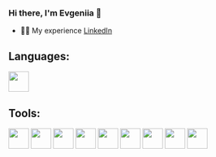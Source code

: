 ### Hi there, I'm Evgeniia 👋

- 👩‍💻 My experience [LinkedIn](https://www.linkedin.com/in/evgeniia-liasheva-36a379132/)


## Languages:
<p align="left">
  <img align="center" src="https://cdn.jsdelivr.net/gh/devicons/devicon@latest/icons/java/java-original.svg" height="40" width="40" />
</p>

## Tools:
<p align="left">
  <img align="center" src="https://cdn.jsdelivr.net/gh/devicons/devicon@latest/icons/github/github-original-wordmark.svg" height="40" width="40" />         
  <img align="center" src="https://cdn.jsdelivr.net/gh/devicons/devicon@latest/icons/intellij/intellij-original.svg" height="40" width="40" />
  <img align="center" src="https://cdn.jsdelivr.net/gh/devicons/devicon@latest/icons/gradle/gradle-original.svg" height="40" width="40" />
  <img align="center" src="https://cdn.jsdelivr.net/gh/devicons/devicon@latest/icons/junit/junit-plain-wordmark.svg" height="40" width="40" />  
  <img align="center" src="https://cdn.jsdelivr.net/gh/devicons/devicon@latest/icons/jenkins/jenkins-original.svg" height="40" width="40" />
  <img align="center" src="https://cdn.jsdelivr.net/gh/devicons/devicon@latest/icons/jira/jira-original-wordmark.svg" height="40" width="40" />
  <img align="center" src="https://cdn.jsdelivr.net/gh/devicons/devicon@latest/icons/postman/postman-original.svg" height="40" width="40" />
  <img align="center" src="https://cdn.jsdelivr.net/gh/devicons/devicon@latest/icons/androidstudio/androidstudio-original-wordmark.svg" height="40" width="40" />
  <img align="center" src="https://cdn.jsdelivr.net/gh/devicons/devicon@latest/icons/figma/figma-original.svg" height="40" width="40" />
</p>
